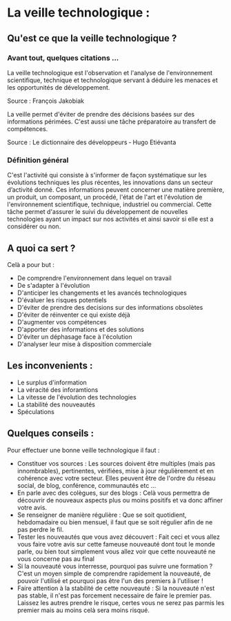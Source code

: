 # La veille technologique :

## Qu'est ce que la veille technologique ?

### Avant tout, quelques citations ...

La veille technologique est l'observation et l'analyse de l'environnement scientifique, technique et technologique servant à déduire les menaces et les opportunités de développement.

Source : François Jakobiak

La veille permet d'éviter de prendre des décisions basées sur des informations périmées. C'est aussi une tâche préparatoire au transfert de compétences.

Source : Le dictionnaire des développeurs ‐ Hugo Etiévanta

### Définition général

C'est l'activité qui consiste à  s'informer de façon systématique sur les évolutions techniques les plus récentes, les innovations dans un secteur d’activité donné. Ces informations peuvent concerner une matière première, un produit, un composant, un procédé, l'état de l'art et l'évolution de l'environnement scientifique, technique, industriel ou commercial. Cette tâche permet d'assurer le suivi du développement de nouvelles technologies ayant un impact sur nos activités et ainsi savoir si elle est a considérer ou non.


## A quoi ca sert ? 

Celà a pour but :
- De comprendre l'environnement dans lequel on travail
- De s'adapter à l'évolution
- D'anticiper les changements et les avancés technologiques
- D'évaluer les risques potentiels
- D'éviter de prendre des decisions sur des informations obsolètes
- D'éviter de réinventer ce qui existe déjà
- D'augmenter vos compétences
- D'apporter des informations et des solutions
- D'éviter un déphasage face à l'écolution
- D'analyser leur mise à disposition commerciale

## Les inconvenients :

- Le surplus d'information
- La véracité des inforamtions
- La vitesse de l'évolution des technologies
- La stabilité des nouveautés
- Spéculations

## Quelques conseils :

Pour effectuer une bonne veille technologique il faut : 

- Constituer vos sources :
Les sources doivent être multiples (mais pas innombrables), pertinentes, vérifiées, mise à jour régulièrement et en cohérence avec votre secteur. Elles peuvent être de l'ordre du réseau social, de blog, conférence, communautés etc ...
- En parle avec des colègues, sur des blogs :
Celà vous permettra de découvrir de nouveaux aspects plus ou moins positifs et va donc affiner votre avis.
- Se renseigner de manière régulière :
Que se soit quotidient, hebdomadaire ou bien mensuel, il faut que se soit régulier afin de ne pas perdre le fil.
- Tester les nouveautés que vous avez découvert :
Fait ceci et vous allez vous faire votre avis sur cette fameuse nouveauté dont tout le monde parle, ou bien tout simplement vous allez voir que cette nouveauté ne vous concerne pas au final
- Si la nouveauté vous interresse, pourquoi pas suivre une formation ?
C'est un moyen simple de comprendre rapidement la nouveauté, de pouvoir l'utilisé et pourquoi pas être l'un des premiers à l'utiliser ! 
- Faire attention à la stabilité de cette nouveauté :
 Si la nouveauté n'est pas stable, il n'est pas forcement necessaire de faire le premier pas. Laissez les autres prendre le risque, certes vous ne serez pas parmis les premier mais au moins celà sera moins risqué.